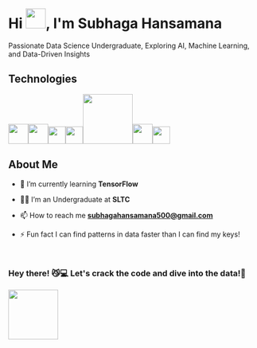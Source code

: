 # Hi <img src="https://emojis.slackmojis.com/emojis/images/1577305505/7373/hand_wave.gif?1577305505" width=40>, I'm Subhaga Hansamana

Passionate Data Science Undergraduate, Exploring AI, Machine Learning, and Data-Driven Insights

## Technologies
<img src = "https://www.svgrepo.com/show/452091/python.svg" width = "40px"><img src = "https://www.svgrepo.com/show/452234/java.svg" width = "40px"><img src ="https://upload.wikimedia.org/wikipedia/en/thumb/2/20/Power_BI_logo.svg/105px-Power_BI_logo.svg.png" width = "35px"><img src ="https://static.wikia.nocookie.net/logopedia/images/a/aa/Microsoft_Fabric_2023.svg/revision/latest?cb=20230528223239" width = "35px"><img src = "https://upload.wikimedia.org/wikipedia/commons/thumb/d/d0/RStudio_logo_flat.svg/1200px-RStudio_logo_flat.svg.png" width = 100px><img src = "https://avatars.githubusercontent.com/u/15658638?s=280&v=4" width = "40px"><img src = "![image](https://github.com/user-attachments/assets/2b04b0fc-1f34-4aa5-9d19-12a4b00f3fe8)
" width = "35px">

## About Me
- 🌱 I’m currently learning **TensorFlow**

- 🧑‍🎓 I’m an Undergraduate at **SLTC**
  
- 📫 How to reach me **subhagahansamana500@gmail.com**

- ⚡ Fun fact I can find patterns in data faster than I can find my  keys!

<br>

### Hey there! 😼💻 Let's crack the code and dive into the data!🧡

<img src="https://github.com/7oSkaaa/7oSkaaa/blob/main/Images/about_me.gif?raw=true" width = 100px></img>
